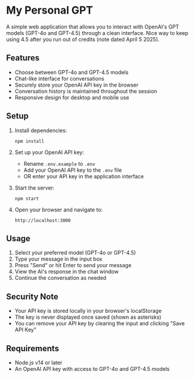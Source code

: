 # My Personal GPT

A simple web application that allows you to interact with OpenAI's GPT models (GPT-4o and GPT-4.5) through a clean interface. Nice way to keep using 4.5 after you run out of credits (note dated April 5 2025).

## Features

- Choose between GPT-4o and GPT-4.5 models
- Chat-like interface for conversations
- Securely store your OpenAI API key in the browser
- Conversation history is maintained throughout the session
- Responsive design for desktop and mobile use

## Setup

1. Install dependencies:
   ```
   npm install
   ```

2. Set up your OpenAI API key:
   - Rename `.env.example` to `.env`
   - Add your OpenAI API key to the `.env` file
   - OR enter your API key in the application interface

3. Start the server:
   ```
   npm start
   ```

4. Open your browser and navigate to:
   ```
   http://localhost:3000
   ```

## Usage

1. Select your preferred model (GPT-4o or GPT-4.5)
2. Type your message in the input box
3. Press "Send" or hit Enter to send your message
4. View the AI's response in the chat window
5. Continue the conversation as needed

## Security Note

- Your API key is stored locally in your browser's localStorage
- The key is never displayed once saved (shown as asterisks)
- You can remove your API key by clearing the input and clicking "Save API Key"

## Requirements

- Node.js v14 or later
- An OpenAI API key with access to GPT-4o and GPT-4.5 models
